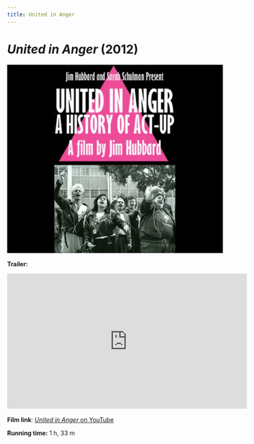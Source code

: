 ```yaml
---
title: United in Anger
---
```

# *United in Anger* (2012)

<a href="/modules/unit 3: documentary/unitedinanger.jpg">
<img src="/modules/unit 3: documentary/unitedinanger.jpg" class="poster">
</a>

**Trailer:**
<iframe width="560" height="315" src="https://www.youtube.com/embed/X4ZacAyc4b8" frameborder="0" allow="accelerometer; autoplay; clipboard-write; encrypted-media; gyroscope; picture-in-picture" allowfullscreen></iframe>

**Film link**: [*United in Anger* on YouTube](https://youtu.be/MrAzU79PBVM)

**Running time:** 1 h, 33 m
